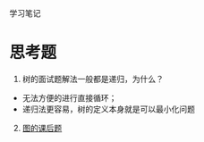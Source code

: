 学习笔记
# 思考题
1. 树的面试题解法一般都是递归，为什么？
- 无法方便的进行直接循环；
- 递归法更容易，树的定义本身就是可以最小化问题
2. [图的课后题](https://github.com/Xinchengzelin/AlgorithmQIUZHAO/tree/master/Week_02/homework.jpeg)